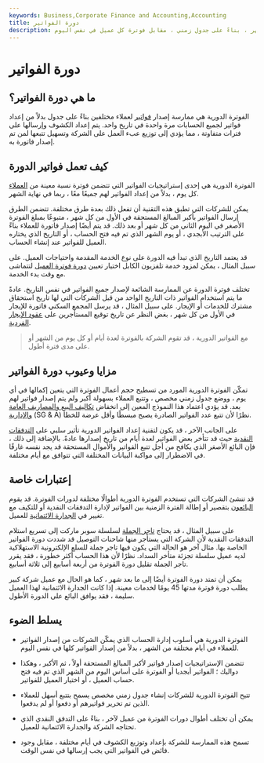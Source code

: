 ```yaml
---
keywords: Business,Corporate Finance and Accounting,Accounting
title: دورة الفواتير
description: الفوترة الدورية هي استراتيجية مسك دفاتر تتضمن إصدار فواتير للعملاء في أيام مختلفة من الشهر ، بناءً على جدول زمني ، مقابل فوترة كل عميل في نفس اليوم.
---
```


# دورة الفواتير
## ما هي دورة الفواتير؟

الفوترة الدورية هي ممارسة إصدار [فواتير](/invoice) لعملاء مختلفين بناءً على جدول بدلاً من إعداد فواتير لجميع الحسابات مرة واحدة في تاريخ واحد. يتم إعداد الكشوف وإرسالها على فترات متفاوتة ، مما يؤدي إلى توزيع عبء العمل على الشركة وتسهيل تتبعها لمن تم إصدار فاتورة به.

## كيف تعمل فواتير الدورة

الفوترة الدورية هي إحدى إستراتيجيات الفواتير التي تتضمن فوترة نسبة معينة من [العملاء](/customer) كل يوم ، بدلاً من إعداد الفواتير لهم جميعًا معًا ، ربما في نهاية الشهر.

يمكن للشركات التي تطبق هذه التقنية أن تفعل ذلك بعدة طرق مختلفة. تتضمن الطرق إرسال الفواتير بأكبر المبالغ المستحقة في الأول من كل شهر ، متبوعًا بمبلغ الفوترة الأصغر في اليوم الثاني من كل شهر أو بعد ذلك. قد يتم أيضًا إصدار فاتورة للعملاء بناءً على الترتيب الأبجدي ، أو يوم الشهر الذي تم فيه فتح الحساب ، أو التاريخ الذي يختاره العميل للفواتير عند إنشاء الحساب.

قد يعتمد التاريخ الذي تبدأ فيه الدورة على نوع الخدمة المقدمة واحتياجات العميل. على سبيل المثال ، يمكن لمزود خدمة تلفزيون الكابل اختيار تعيين [دورة فوترة العميل](/billing-cycle) لتتماشى مع وقت بدء الخدمة.

تختلف فوترة الدورة عن الممارسة الشائعة لإصدار جميع الفواتير في نفس التاريخ. عادةً ما يتم استخدام الفواتير ذات التاريخ الواحد من قبل الشركات التي لها تاريخ استحقاق مشترك للخدمات أو الإيجار. على سبيل المثال ، قد يرسل المجمع السكني فاتورة للإيجار في الأول من كل شهر ، بغض النظر عن تاريخ توقيع المستأجرين على [عقود الإيجار الفردية](/lease).

> مع الفواتير الدورية ، قد تقوم الشركة بالفوترة لعدة أيام أو كل يوم من الشهر أو على مدى فترة أطول.

>

## مزايا وعيوب دورة الفواتير

تمكّن الفوترة الدورية المورد من تسطيح حجم أعمال الفوترة التي يتعين إكمالها في أي يوم ، ووضع جدول زمني مخصص ، وتتبع العملاء بسهولة أكبر ولم يتم إصدار فواتير لهم بعد. قد يؤدي اعتماد هذا النموذج المعين إلى انخفاض [تكاليف البيع والمصاريف العامة والإدارية](/sga) (SG & A) نظرًا لأن تتبع عدد الفواتير الصادرة يصبح مبسطًا وأقل عرضة للخطأ.

على الجانب الآخر ، قد يكون لتقنية إعداد الفواتير الدورية تأثير سلبي على [التدفقات النقدية](/cashflow) حيث قد تتأخر بعض الفواتير لعدة أيام من تاريخ إصدارها عادةً. بالإضافة إلى ذلك ، فإن البائع الأصغر الذي يكافح من أجل تتبع الفواتير والأموال المستحقة قد يجد نفسه غارقًا في الاضطرار إلى مواكبة البيانات المختلفة التي تتوافق مع أيام مختلفة.

## إعتبارات خاصة

قد تنشئ الشركات التي تستخدم الفوترة الدورية أطوالًا مختلفة لدورات الفوترة. قد يقوم [البائعون](/vendor) بتقصير أو إطالة الفترة الزمنية بين الفواتير لإدارة التدفقات النقدية أو للتكيف مع تغيير في [الجدارة الائتمانية](/credit-worthiness) للعميل.

على سبيل المثال ، قد يحتاج [تاجر الجملة](/wholesaling) لسلسلة سوبر ماركت إلى تسريع استلام التدفقات النقدية لأن الشركة التي يستأجر منها شاحنات التوصيل قد شددت دورة الفواتير الخاصة بها. مثال آخر هو الحالة التي يكون فيها تاجر جملة للسلع الإلكترونية الاستهلاكية لديه عميل سلسلة تجزئة متأخر السداد. نظرًا لأن هذا الحساب أكثر خطورة ، فقد يقرر تاجر الجملة تقليل دورة الفوترة من أربعة أسابيع إلى ثلاثة أسابيع.

يمكن أن تمتد دورة الفوترة أيضًا إلى ما بعد شهر ، كما هو الحال مع عميل شركة كبير يطلب دورة فوترة مدتها 45 يومًا لخدمات معينة. إذا كانت الجدارة الائتمانية لهذا العميل سليمة ، فقد يوافق البائع على الدورة الأطول.

## يسلط الضوء

- الفوترة الدورية هي أسلوب إدارة الحساب الذي يمكّن الشركات من إصدار الفواتير للعملاء في أيام مختلفة من الشهر ، بدلاً من إصدار الفواتير كلها في نفس اليوم.

- تتضمن الإستراتيجيات إصدار فواتير لأكبر المبالغ المستحقة أولاً ، ثم الأكبر ، وهكذا دواليك ؛ الفواتير أبجديا أو الفوترة على أساس اليوم من الشهر الذي تم فيه فتح حساب العميل ، أو اختيار العميل للفواتير.

- تتيح الفوترة الدورية للشركات إنشاء جدول زمني مخصص يسمح بتتبع أسهل للعملاء الذين تم تحرير فواتيرهم أو دفعوا أو لم يدفعوا.

- يمكن أن تختلف أطوال دورات الفوترة من عميل لآخر ، بناءً على التدفق النقدي الذي تحتاجه الشركة والجدارة الائتمانية للعميل.

- تسمح هذه الممارسة للشركة بإعداد وتوزيع الكشوف في أيام مختلفة ، مقابل وجود فائض في الفواتير التي يجب إرسالها في نفس الوقت.

